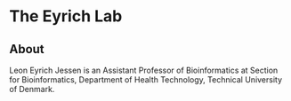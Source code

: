 The Eyrich Lab
================

## About

Leon Eyrich Jessen is an Assistant Professor of Bioinformatics at
Section for Bioinformatics, Department of Health Technology, Technical
University of Denmark.
